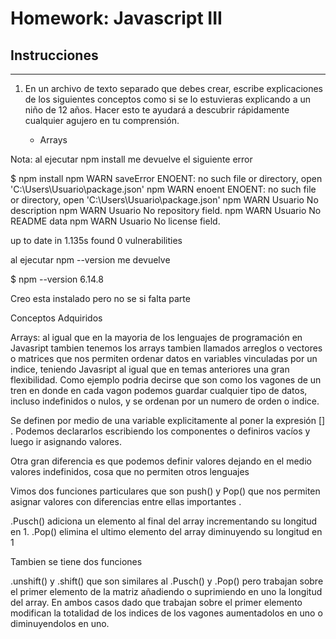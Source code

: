 # Homework: Javascript III

## Instrucciones
---
1. En un archivo de texto separado que debes crear, escribe explicaciones de los siguientes conceptos como si se lo estuvieras explicando a un niño de 12 años. Hacer esto te ayudará a descubrir rápidamente cualquier agujero en tu comprensión.

	* Arrays



Nota: al ejecutar npm install me devuelve el siguiente error

$ npm install
npm WARN saveError ENOENT: no such file or directory, open 'C:\Users\Usuario\package.json'
npm WARN enoent ENOENT: no such file or directory, open 'C:\Users\Usuario\package.json'
npm WARN Usuario No description
npm WARN Usuario No repository field.
npm WARN Usuario No README data
npm WARN Usuario No license field.

up to date in 1.135s
found 0 vulnerabilities

al ejecutar npm --version me devuelve 

$ npm --version
6.14.8

Creo esta instalado pero no se si falta parte

Conceptos Adquiridos

Arrays: al igual que en la mayoria de los lenguajes de programación en Javasript tambien tenemos los arrays tambien llamados arreglos o vectores o matrices que nos permiten ordenar datos en variables vinculadas por un indice, teniendo Javasript al igual que en temas anteriores una gran flexibilidad. Como ejemplo podria decirse que son como los vagones de un tren en donde en cada vagon podemos guardar cualquier tipo de datos, incluso indefinidos o nulos, y se ordenan por un numero de orden o indice.

Se definen por medio de una variable explicitamente al poner la expresión [] . 
Podemos declararlos escribiendo los componentes o definiros vacíos y luego ir asignando valores.

Otra gran diferencia es que podemos definir valores dejando en el medio valores indefinidos, cosa que no permiten otros lenguajes

Vimos dos funciones particulares que son push() y Pop() que nos permiten asignar valores con diferencias entre ellas importantes .

.Pusch() adiciona un elemento al final del array incrementando su longitud en 1.
.Pop() elimina el ultimo elemento del array diminuyendo su longitud en 1

Tambien se tiene dos funciones

.unshift() y .shift() que son similares al .Pusch() y .Pop() pero trabajan sobre el primer elemento de la matriz añadiendo o suprimiendo en uno la longitud del array. En ambos casos dado que trabajan sobre el primer elemento modifican la totalidad de los indices de los vagones aumentadolos en uno o diminuyendolos en uno.
